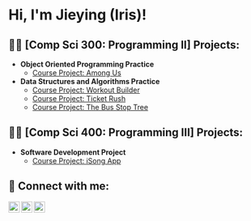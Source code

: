 <h1>Hi, I'm Jieying (Iris)! </h1>

<h2>👨‍💻 [Comp Sci 300: Programming II] Projects:</h2>

- <b>Object Oriented Programming Practice </b>
  - [Course Project: Among Us](https://github.com/Iris-XIII/P02-Among-Us)
- <b>Data Structures and Algorithms Practice </b>
  - [Course Project: Workout Builder](https://github.com/Iris-XIII/P07-Workout-Builder/tree/main)
  - [Course Project: Ticket Rush](https://github.com/Iris-XIII/P08-Ticket-Rush/tree/main)
  - [Course Project: The Bus Stop Tree](https://github.com/Iris-XIII/P09-The-Bus-Stop-Tree/tree/main)

<h2>👨‍💻 [Comp Sci 400: Programming III] Projects:</h2>

- <b>Software Development Project </b>
  - [Course Project: iSong App](https://github.com/Iris-XIII/iSong-FrontendDeveloper/tree/main)



<h2> 🤳 Connect with me:</h2>

[<img align="left" alt="JoshMadakor | YouTube" width="22px" src="https://cdn.jsdelivr.net/npm/simple-icons@v3/icons/youtube.svg" />][youtube]
[<img align="left" alt="JoshMadakor | LinkedIn" width="22px" src="https://cdn.jsdelivr.net/npm/simple-icons@v3/icons/linkedin.svg" />][linkedin]
[<img align="left" alt="JoshMadakor | Instagram" width="22px" src="https://cdn.jsdelivr.net/npm/simple-icons@v3/icons/instagram.svg" />][instagram]

[youtube]: https://www.youtube.com/channel/UCqd4aSQuJecP0a2bWI_Wagw
[instagram]: https://www.instagram.com/ixruis.m/
[linkedin]: https://www.linkedin.com/in/irisxu123/

<!--
**Iris-XIII/Iris-XIII** is a ✨ _special_ ✨ repository because its `README.md` (this file) appears on your GitHub profile.

Here are some ideas to get you started:

- 🔭 I’m currently working on ...
- 🌱 I’m currently learning ...
- 👯 I’m looking to collaborate on ...
- 🤔 I’m looking for help with ...
- 💬 Ask me about ...
- 📫 How to reach me: ...
- 😄 Pronouns: ...
- ⚡ Fun fact: ...
-->
